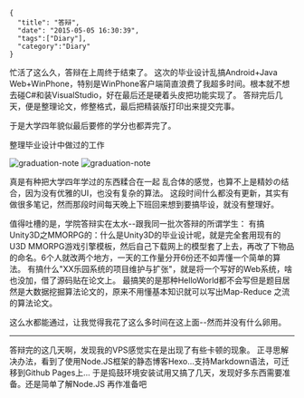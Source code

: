 ```metadata
{
  "title": "答辩",
  "date": "2015-05-05 16:30:39",
  "tags":["Diary"],
  "category":"Diary"
}
```


忙活了这么久，答辩在上周终于结束了。
这次的毕业设计乱搞Android+Java Web+WinPhone，特别是WinPhone客户端简直浪费了我超多时间。根本就不想去碰C#和装VisualStudio，好在最后还是硬着头皮把功能实现了。
答辩完后几天，便是整理论文，修整格式，最后把精装版打印出来提交完事。

于是大学四年貌似最后要修的学分也都弄完了。

整理毕业设计中做过的工作

![graduation-note]()
![graduation-note]()

真是有种把大学四年学过的东西糅合在一起 乱合体的感觉，也算不上是精妙の结合，因为没有优雅的UI，也没有复杂的算法。
这段时间什么都没有更新，其实有做很多笔记，然而那段时间每天晚上下班回来想到要搞毕设，就没有整理好。

值得吐槽的是，学院答辩实在太水--跟我同一批次答辩的所谓学生：
有搞Unity3D之MMORPG的：什么是Unity3D的毕业设计呢，就是完全套用现有的U3D MMORPG游戏引擎模板，然后自己下载网上的模型套了上去，再改了下物品的命名。6个人就改两个地方，一天的工作量分开6份还不如弄懂一个简单的算法。
有搞什么"XX乐园系统的项目维护与扩张"，就是将一个写好的Web系统，啥也没加，借了源码贴在论文上。
最搞笑的是那种HelloWorld都不会写但是题目居然是大数据挖掘算法论文的，原来不用懂基本知识就可以写出Map-Reduce 之流的算法论文。

这么水都能通过，让我觉得我花了这么多时间在这上面--然而并没有什么卵用。


----

答辩完的这几天啊，发现我的VPS感觉实在是出现了有些卡顿的现象。
正寻思解决办法，看到了使用Node.JS框架的静态博客Hexo...支持Markdown语法，可迁移到Github Pages上...
于是捣鼓环境安装试用又搞了几天，发现好多东西需要准备。还是简单了解Node.JS 再作准备吧

